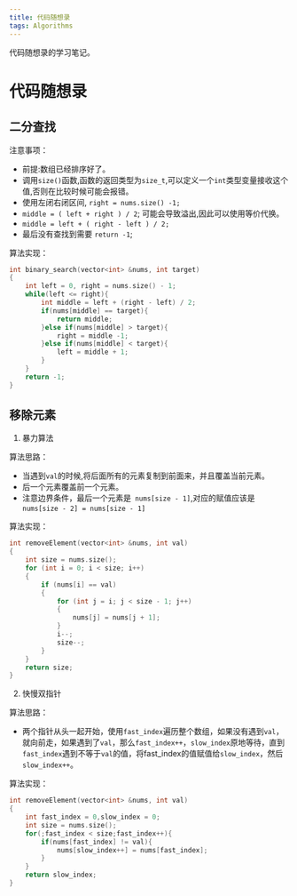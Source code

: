 ```yaml
---
title: 代码随想录
tags: Algorithms
---
```


代码随想录的学习笔记。

<!--more-->

# 代码随想录

## 二分查找

注意事项：
- 前提:数组已经排序好了。
- 调用`size()`函数,函数的返回类型为`size_t`,可以定义一个`int`类型变量接收这个值,否则在比较时候可能会报错。
- 使用左闭右闭区间, `right = nums.size() -1;`
- `middle = ( left + right ) / 2`; 可能会导致溢出,因此可以使用等价代换。
- `middle = left + ( right - left ) / 2;`
- 最后没有查找到需要 `return -1`;

算法实现：
```cpp
int binary_search(vector<int> &nums, int target)
{
    int left = 0, right = nums.size() - 1;
    while(left <= right){
        int middle = left + (right - left) / 2;
        if(nums[middle] == target){
            return middle;
        }else if(nums[middle] > target){
            right = middle -1;
        }else if(nums[middle] < target){
            left = middle + 1;
        }
    }
    return -1;
}
```



## 移除元素

1. 暴力算法

算法思路：
- 当遇到`val`的时候,将后面所有的元素复制到前面来，并且覆盖当前元素。
- 后一个元素覆盖前一个元素。
- 注意边界条件，最后一个元素是` nums[size - 1]`,对应的赋值应该是`nums[size - 2] = nums[size - 1]`

算法实现：
```cpp
int removeElement(vector<int> &nums, int val)
{
    int size = nums.size();
    for (int i = 0; i < size; i++)
    {
        if (nums[i] == val)
        {
            for (int j = i; j < size - 1; j++)
            {
                nums[j] = nums[j + 1];
            }
            i--;
            size--;
        }
    }
    return size;
}
```



2. 快慢双指针

算法思路：
- 两个指针从头一起开始，使用`fast_index`遍历整个数组，如果没有遇到`val`，就向前走，如果遇到了`val`，那么`fast_index++`，`slow_index`原地等待，直到`fast_index`遇到不等于`val`的值，将fast_index的值赋值给`slow_index`，然后`slow_index++`。

算法实现：
```cpp
int removeElement(vector<int> &nums, int val)
{
    int fast_index = 0,slow_index = 0;
    int size = nums.size();
    for(;fast_index < size;fast_index++){
        if(nums[fast_index] != val){
            nums[slow_index++] = nums[fast_index];
        }
    }
    return slow_index;
}
```